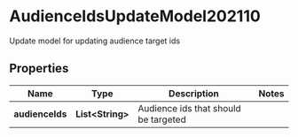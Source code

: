 

# AudienceIdsUpdateModel202110

Update model for updating audience target ids

## Properties

| Name | Type | Description | Notes |
|------------ | ------------- | ------------- | -------------|
|**audienceIds** | **List&lt;String&gt;** | Audience ids that should be targeted |  |



